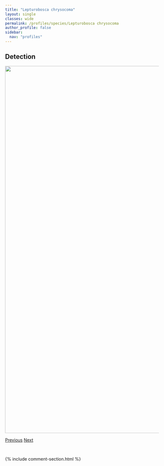 ```yaml
---
title: "Lepturobosca chrysocoma"
layout: single
classes: wide
permalink: /profiles/species/Lepturobosca chrysocoma
author_profile: false
sidebar:
  nav: "profiles"
---
```


<h2>Detection</h2>

<a href="/ANBC/assets/figures/species/Lepturobosca chrysocoma/range-map.png">
<img src="/ANBC/assets/figures/species/Lepturobosca chrysocoma/range-map.png" height = "1200" width = "800">
</a>

<a href="/profiles/species/Lasioglossum zonulum" class="pagination--pager" title="PreviousName">Previous</a> <a href="/profiles/species/Megachile centuncularis" class="pagination--pager" title="NextName">Next</a>

<p>&nbsp;</p>

{% include comment-section.html %}
